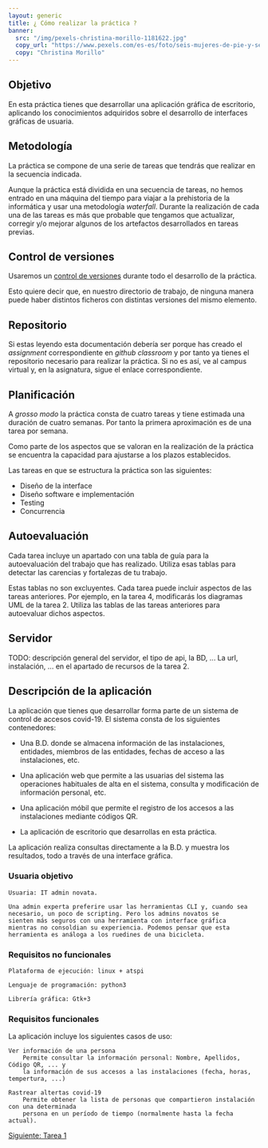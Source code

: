 ```yaml
---
layout: generic
title: ¿ Cómo realizar la práctica ?
banner:
  src: "/img/pexels-christina-morillo-1181622.jpg"
  copy_url: "https://www.pexels.com/es-es/foto/seis-mujeres-de-pie-y-sentadas-dentro-de-la-habitacion-1181622/"
  copy: "Christina Morillo"
---
```


## Objetivo

En esta práctica tienes que desarrollar una aplicación gráfica de
escritorio, aplicando los conocimientos adquiridos sobre el desarrollo
de interfaces gráficas de usuaria.


## Metodología

La práctica se compone de una serie de tareas que tendrás que realizar
en la secuencia indicada.

Aunque la práctica está dividida en una secuencia de tareas, no hemos
entrado en una máquina del tiempo para viajar a la prehistoria de la
informática y usar una metodología _waterfall_. Durante la realización
de cada una de las tareas es más que probable que tengamos que
actualizar, corregir y/o mejorar algunos de los artefactos
desarrollados en tareas previas.


## Control de versiones

Usaremos un [control de
versiones](https://en.wikipedia.org/wiki/Version_control) durante todo
el desarrollo de la práctica.

Esto quiere decir que, en nuestro directorio de trabajo, de ninguna
manera puede haber distintos ficheros con distintas versiones del
mismo elemento.


## Repositorio

Si estas leyendo esta documentación debería ser porque has creado el
_assignment_ correspondiente en _github classroom_ y por tanto ya
tienes el repositorio necesario para realizar la práctica. Si no es
así, ve al campus virtual y, en la asignatura, sigue el enlace
correspondiente.


## Planificación

A _grosso modo_ la práctica consta de cuatro tareas y tiene estimada
una duración de cuatro semanas. Por tanto la primera aproximación es
de una tarea por semana.

Como parte de los aspectos que se valoran en la realización de la
práctica se encuentra la capacidad para ajustarse a los plazos
establecidos.


Las tareas en que se estructura la práctica son las siguientes:

  * Diseño de la interface
  * Diseño software e implementación
  * Testing
  * Concurrencia
  
  
## Autoevaluación

Cada tarea incluye un apartado con una tabla de guía para la
autoevaluación del trabajo que has realizado. Utiliza esas tablas para
detectar las carencias y fortalezas de tu trabajo.

Estas tablas no son excluyentes. Cada tarea puede incluir aspectos de
las tareas anteriores. Por ejemplo, en la tarea 4, modificarás los
diagramas UML de la tarea 2. Utiliza las tablas de las tareas
anteriores para autoevaluar dichos aspectos.


## Servidor


TODO: descripción general del servidor, el tipo de api, la BD, ...
La url, instalación, ... en el apartado de recursos de la tarea 2.



## Descripción de la aplicación

La aplicación que tienes que desarrollar forma parte de un sistema de
control de accesos covid-19. El sistema consta de los siguientes
contenedores:

- Una B.D. donde se almacena información de las instalaciones,
  entidades, miembros de las entidades, fechas de acceso a las
  instalaciones, etc.
  
- Una aplicación web que permite a las usuarias del sistema las
  operaciones habituales de alta en el sistema, consulta y
  modificación de información personal, etc.
  
- Una aplicación móbil que permite el registro de los accesos a las
  instalaciones mediante códigos QR.
  
- La aplicación de escritorio que desarrollas en esta práctica.

La aplicación realiza consultas directamente a la B.D. y muestra los
resultados, todo a través de una interface gráfica.
 
 
### Usuaria objetivo
    
	Usuaria: IT admin novata.
	
	Una admin experta preferire usar las herramientas CLI y, cuando sea
    necesario, un poco de scripting. Pero los admins novatos se
    sienten más seguros con una herramienta con interface gráfica
    mientras no consoldian su experiencia. Podemos pensar que esta
    herramienta es análoga a los ruedines de una bicicleta.


### Requisitos no funcionales

	Plataforma de ejecución: linux + atspi
	
    Lenguaje de programación: python3
	
	Librería gráfica: Gtk+3


### Requisitos funcionales

La aplicación incluye los siguientes casos de uso:

	Ver información de una persona
		Permite consultar la información personal: Nombre, Apellidos, Código QR, ... y
		la información de sus accesos a las instalaciones (fecha, horas, tempertura, ...)
		
	Rastrear altertas covid-19
        Permite obtener la lista de personas que compartieron instalación con una determinada
		persona en un período de tiempo (normalmente hasta la fecha actual).
		
	

<a href="{{page.url|baseUrl}}tarea_1" class="button big">Siguiente: Tarea 1</a>
